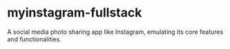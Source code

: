 # myinstagram-fullstack
A social media photo sharing app like Instagram, emulating its core features and functionalities.
